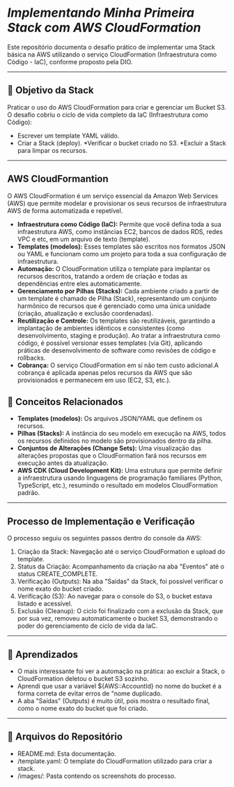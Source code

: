 # *Implementando Minha Primeira Stack com AWS CloudFormation*
Este repositório documenta o desafio prático de implementar uma Stack básica na AWS utilizando o serviço CloudFormation (Infraestrutura como Código - IaC), conforme proposto pela DIO.

---

## 🚩 Objetivo da Stack
Praticar o uso do AWS CloudFormation para criar e gerenciar um Bucket S3.
O desafio cobriu o ciclo de vida completo da IaC (Infraestrutura como Código):
* Escrever um template YAML válido.
* Criar a Stack (deploy).
*Verificar o bucket criado no S3.
*Excluir a Stack para limpar os recursos.

---

## AWS CloudFormantion
 O AWS CloudFormation é um serviço essencial da Amazon Web Services (AWS) que permite modelar e provisionar os seus recursos de infraestrutura AWS de forma automatizada e repetível.
 - **Infraestrutura como Código (IaC):** Permite que você defina toda a sua infraestrutura AWS, como instâncias EC2, bancos de dados RDS, redes VPC e etc, em um arquivo de texto (template).
 - **Templates (modelos):** Esses templates são escritos nos formatos JSON ou YAML e funcionam como um projeto para toda a sua configuração de infraestrutura.
 - **Automação:** O CloudFormation utiliza o template para implantar os recursos descritos, tratando a ordem de criação e todas as dependências entre eles automaticamente.
 - **Gerenciamento por Pilhas (Stacks):** Cada ambiente criado a partir de um template é chamado de Pilha (Stack), representando um conjunto harmônico de recursos que é gerenciado como uma única unidade (criação, atualização e exclusão coordenadas).
 - **Reutilização e Controle:** Os templates são reutilizáveis, garantindo a implantação de ambientes idênticos e consistentes (como desenvolvimento, staging e produção). Ao tratar a infraestrutura como código, é possível versionar esses templates (via Git), aplicando práticas de desenvolvimento de software como revisões de código e rollbacks.
 - **Cobrança:** O serviço CloudFormation em si não tem custo adicional.A cobrança é aplicada apenas pelos recursos da AWS que são provisionados e permanecem em uso (EC2, S3, etc.).

## 📒 Conceitos Relacionados
- **Templates (modelos):** Os arquivos JSON/YAML que definem os recursos.
- **Pilhas (Stacks):** A instância do seu modelo em execução na AWS, todos os recursos definidos no modelo são provisionados dentro da pilha.
- **Conjuntos de Alterações (Change Sets):** Uma visualização das alterações propostas que o CloudFormation fará nos recursos em execução antes da atualização.
- **AWS CDK (Cloud Development Kit):** Uma estrutura que permite definir a infraestrutura usando linguagens de programação familiares (Python, TypeScript, etc.), resumindo o resultado em modelos CloudFormation padrão.

---
## Processo de Implementação e Verificação
O processo seguiu os seguintes passos dentro do console da AWS:
1. Criação da Stack: Navegação até o serviço CloudFormation e upload do template.
2. Status da Criação: Acompanhamento da criação na aba "Eventos" até o status CREATE_COMPLETE.
3. Verificação (Outputs): Na aba "Saídas" da Stack, foi possível verificar o nome exato do bucket criado.
4. Verificação (S3): Ao navegar para o console do S3, o bucket estava listado e acessível.
5. Exclusão (Cleanup): O ciclo foi finalizado com a exclusão da Stack, que por sua vez, removeu automaticamente o bucket S3, demonstrando o poder do gerenciamento de ciclo de vida da IaC.

---
## 📌 Aprendizados
- O mais interessante foi ver a automação na prática: ao excluir a Stack, o CloudFormation deletou o bucket S3 sozinho.
- Aprendi que usar a variável ${AWS::AccountId} no nome do bucket é a forma correta de evitar erros de "nome duplicado.
- A aba "Saídas" (Outputs) é muito útil, pois mostra o resultado final, como o nome exato do bucket que foi criado.

---
## 📂 Arquivos do Repositório
* README.md: Esta documentação.
* /template.yaml: O template do CloudFormation utilizado para criar a stack.
* /images/: Pasta contendo os screenshots do processo.

